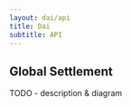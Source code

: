 ```yaml
---
layout: dai/api
title: Dai
subtitle: API
---
```


## Global Settlement

TODO - description & diagram
